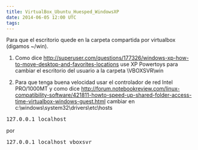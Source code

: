 ```yaml
---
title: VirtualBox_Ubuntu_Huesped_WindowsXP
date: 2014-06-05 12:00 UTC
tags:
---
```


Para que el escritorio quede en la carpeta compartida por virtualbox (digamos ~/win).

1.  Como dice http://superuser.com/questions/177326/windows-xp-how-to-move-desktop-and-favorites-locations use XP Powertoys para cambiar el escritorio del usuario a la carpeta \\VBOXSVR\win 

2. Para que tenga buena velocidad usar el controlador de red Intel PRO/1000MT y como dice http://forum.notebookreview.com/linux-compatibility-software/421811-howto-speed-up-shared-folder-access-time-virtualbox-windows-guest.html cambiar en c:\windows\system32\drivers\etc\hosts 
<pre>
127.0.0.1 localhost
</pre>
por
<pre>
127.0.0.1 localhost vboxsvr
</pre>
